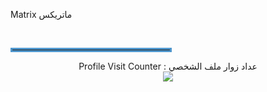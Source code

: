 Matrix ماتريكس 



 

&nbsp;
<hr style="border: solid; color: #4f96cc; width: 50%;"/>
<p align="center"> 
  Profile Visit Counter : عداد زوار ملف الشخصي<br>
  <img src="https://profile-counter.glitch.me/Hoy-Der/count.svg" />
</p>

